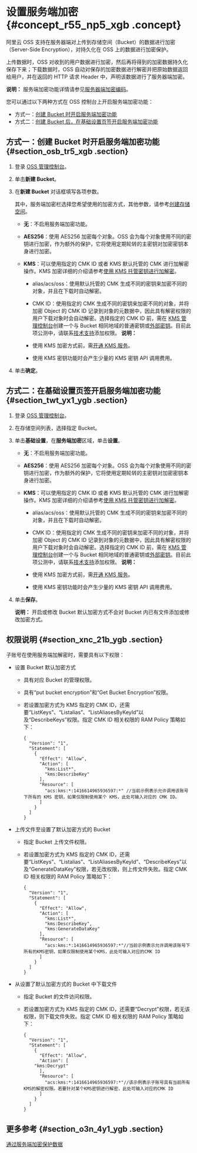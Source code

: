 # 设置服务端加密 {#concept_r55_np5_xgb .concept}

阿里云 OSS 支持在服务器端对上传到存储空间（Bucket）的数据进行加密（Server-Side Encryption），对持久化在 OSS 上的数据进行加密保护。

上传数据时，OSS 对收到的用户数据进行加密，然后再将得到的加密数据持久化保存下来；下载数据时，OSS 自动对保存的加密数据进行解密并把原始数据返回给用户，并在返回的 HTTP 请求 Header 中，声明该数据进行了服务器端加密。

**说明：** 服务端加密功能详情请参见[服务器端加密编码](../../../../intl.zh-CN/开发指南/数据加密/服务器端加密编码.md#)。

您可以通过以下两种方式在 OSS 控制台上开启服务端加密功能：

-   方式一：[创建 Bucket 时开启服务端加密功能](#)
-   方式二：[创建 Bucket 后，在基础设置页签开启服务端加密功能](#)

## 方式一：创建 Bucket 时开启服务端加密功能 {#section_osb_tr5_xgb .section}

1.  登录 [OSS 管理控制台](https://oss.console.aliyun.com/overview)。
2.  单击**新建 Bucket**。
3.  在**新建 Bucket** 对话框填写各项参数。

    其中，服务端加密栏选择您希望使用的加密方式，其他参数，请参考[创建存储空间](intl.zh-CN/控制台用户指南/管理存储空间/创建存储空间.md#)。

    -   **无**：不启用服务端加密功能。
    -   **AES256**：使用 AES256 加密每个对象。OSS 会为每个对象使用不同的密钥进行加密，作为额外的保护，它将使用定期轮转的主密钥对加密密钥本身进行加密。
    -   **KMS**：可以使用指定的 CMK ID 或者 KMS 默认托管的 CMK 进行加解密操作。KMS 加密详细的介绍请参考[使用 KMS 托管密钥进行加解密](../../../../intl.zh-CN/开发指南/数据加密/服务器端加密编码.md#section_c24_wbd_5gb)。

        -   alias/acs/oss：使用默认托管的 CMK 生成不同的密钥来加密不同的对象，并且在下载时自动解密。
        -   CMK ID：使用指定的 CMK 生成不同的密钥来加密不同的对象，并将加密 Object 的 CMK ID 记录到对象的元数据中，因此具有解密权限的用户下载对象时会自动解密。选择指定的 CMK ID 前，需在 [KMS 管理控制台](https://kms.console.aliyun.com)创建一个与 Bucket 相同地域的普通密钥或[外部密钥](../../../../intl.zh-CN/用户指南/导入密钥材料.md#)。目前此项公测中，请联系[技术支持](https://selfservice.console.aliyun.com/ticket/createIndex)添加权限。
        **说明：** 

        -   使用 KMS 加密方式前，需[开通 KMS 服务](https://common-buy.aliyun.com/?spm=a2c4g.11186623.2.12.32745439b1xb3c&commodityCode=kms#/open)。
        -   使用 KMS 密钥功能时会产生少量的 KMS 密钥 API 调用费用。
4.  单击**确定**。

## 方式二：在基础设置页签开启服务端加密功能 {#section_twt_yx1_ygb .section}

1.  登录 [OSS 管理控制台](https://oss.console.aliyun.com/overview)。
2.  在存储空间列表，选择指定 Bucket。
3.  单击**基础设置**，在**服务端加密**区域，单击**设置**。
    -   **无**：不启用服务端加密功能。
    -   **AES256**：使用 AES256 加密每个对象。OSS 会为每个对象使用不同的密钥进行加密，作为额外的保护，它将使用定期轮转的主密钥对加密密钥本身进行加密。
    -   **KMS**：可以使用指定的 CMK ID 或者 KMS 默认托管的 CMK 进行加解密操作。KMS 加密详细的介绍请参考[使用 KMS 托管密钥进行加解密](../../../../intl.zh-CN/开发指南/数据加密/服务器端加密编码.md#section_c24_wbd_5gb)。

        -   alias/acs/oss：使用默认托管的 CMK 生成不同的密钥来加密不同的对象，并且在下载时自动解密。
        -   CMK ID：使用指定的 CMK 生成不同的密钥来加密不同的对象，并将加密 Object 的 CMK ID 记录到对象的元数据中，因此具有解密权限的用户下载对象时会自动解密。选择指定的 CMK ID 前，需在 [KMS 管理控制台](https://kms.console.aliyun.com)创建一个与 Bucket 相同地域的普通密钥或[外部密钥](../../../../intl.zh-CN/用户指南/导入密钥材料.md#)。目前此项公测中，请联系[技术支持](https://selfservice.console.aliyun.com/ticket/createIndex)添加权限。
        **说明：** 

        -   使用 KMS 加密方式前，需[开通 KMS 服务](https://common-buy.aliyun.com/?spm=a2c4g.11186623.2.12.32745439b1xb3c&commodityCode=kms#/open)。
        -   使用 KMS 密钥功能时会产生少量的 KMS 密钥 API 调用费用。
4.  单击**保存**。

    **说明：** 开启或修改 Bucket 默认加密方式不会对 Bucket 内已有文件添加或修改加密方式。


## 权限说明 {#section_xnc_21b_ygb .section}

子账号在使用服务端加解密时，需要具有以下权限：

-   设置 Bucket 默认加密方式
    -   具有对应 Bucket 的管理权限。
    -   具有“put bucket encryption”和“Get Bucket Encryption”权限。
    -   若设置加密方式为 KMS 指定的 CMK ID，还需要“ListKeys”、“Listalias”、“ListAliasesByKeyId”以及“DescribeKeys”权限。指定 CMK ID 相关权限的 RAM Policy 策略如下：

        ``` {#codeblock_1gw_hpy_9rd}
        {
          "Version": "1",
          "Statement": [
            {
              "Effect": "Allow",
              "Action": [
                "kms:List*",
                "kms:DescribeKey"    
              ],
              "Resource": [
                "acs:kms:*:1416614965936597:*" //当前示例表示允许调用该账号下所有的 KMS 密钥，如果仅限制使用某个 KMS，此处可输入对应的 CMK ID。
              ]
            }
          ]
        }
        ```

-   上传文件至设置了默认加密方式的 Bucket
    -   指定 Bucket 上传文件权限。
    -   若设置加密方式为 KMS 指定的 CMK ID，还需要“ListKeys”、“Listalias”、“ListAliasesByKeyId”、“DescribeKeys”以及“GenerateDataKey”权限，若无改权限，则上传文件失败。指定 CMK ID 相关权限的 RAM Policy 策略如下：

        ``` {#codeblock_acq_bd5_c55}
        {
          "Version": "1",
          "Statement": [
            {
              "Effect": "Allow",
              "Action": [
                "kms:List*",
                "kms:DescribeKey",
                "kms:GenerateDataKey"
              ],
              "Resource": [
                "acs:kms:*:1416614965936597:*"//当前示例表示允许调用该账号下所有的KMS密钥，如果仅限制使用某个KMS，此处可输入对应的CMK ID
              ]
            }
          ]
        }
        ```

-   从设置了默认加密方式的 Bucket 中下载文件
    -   指定 Bucket 的文件访问权限。
    -   若设置加密方式为 KMS 指定的 CMK ID，还需要“Decrypt”权限，若无该权限，则下载文件失败。指定 CMK ID 相关权限的 RAM Policy 策略如下：

        ``` {#codeblock_mr6_hky_3ij}
        {
          "Version": "1",
          "Statement": [
            {
              "Effect": "Allow",
              "Action": [
            "kms:Decrypt"
              ],
              "Resource": [
                "acs:kms:*:1416614965936597:*"//该示例表示子账号具有当前所有KMS的解密权限。若要针对某个KMS密钥进行解密，此处可输入对应的CMK ID
              ]
            }
          ]
        }
        ```


## 更多参考 {#section_o3n_4y1_ygb .section}

[通过服务端加密保护数据](../../../../intl.zh-CN/最佳实践/数据安全/通过服务端加密保护数据.md#)

